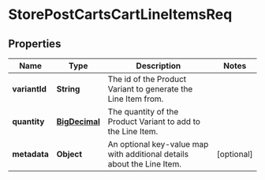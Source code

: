 # StorePostCartsCartLineItemsReq

## Properties
Name | Type | Description | Notes
------------ | ------------- | ------------- | -------------
**variantId** | **String** | The id of the Product Variant to generate the Line Item from. | 
**quantity** | [**BigDecimal**](BigDecimal.md) | The quantity of the Product Variant to add to the Line Item. | 
**metadata** | **Object** | An optional key-value map with additional details about the Line Item. |  [optional]
